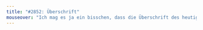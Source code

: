 ```yaml
---
title: "#2852: Überschrift"
mouseover: "Ich mag es ja ein bisschen, dass die Überschrift des heutigen Comics 'Überschrift' lautet."
---
```

